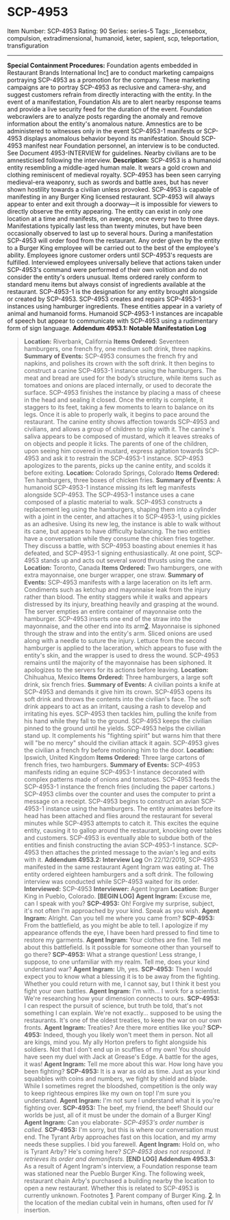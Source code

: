 # SCP-4953
Item Number: SCP-4953
Rating: 90
Series: series-5
Tags: _licensebox, compulsion, extradimensional, humanoid, keter, sapient, scp, teleportation, transfiguration

---

**Special Containment Procedures:** Foundation agents embedded in Restaurant Brands International Inc[1](javascript:;) are to conduct marketing campaigns portraying SCP-4953 as a promotion for the company. These marketing campaigns are to portray SCP-4953 as reclusive and camera-shy, and suggest customers refrain from directly interacting with the entity.
In the event of a manifestation, Foundation AIs are to alert nearby response teams and provide a live security feed for the duration of the event. Foundation webcrawlers are to analyze posts regarding the anomaly and remove information about the entity's anomalous nature. Amnestics are to be administered to witnesses only in the event SCP-4953-1 manifests or SCP-4953 displays anomalous behavior beyond its manifestation.
Should SCP-4953 manifest near Foundation personnel, an interview is to be conducted. See Document 4953-INTERVIEW for guidelines. Nearby civilians are to be amnesticised following the interview.
**Description:** SCP-4953 is a humanoid entity resembling a middle-aged human male. It wears a gold crown and clothing reminiscent of medieval royalty. SCP-4953 has been seen carrying medieval-era weaponry, such as swords and battle axes, but has never shown hostility towards a civilian unless provoked.
SCP-4953 is capable of manifesting in any Burger King licensed restaurant. SCP-4953 will always appear to enter and exit through a doorway—it is impossible for viewers to directly observe the entity appearing. The entity can exist in only one location at a time and manifests, on average, once every two to three days. Manifestations typically last less than twenty minutes, but have been occasionally observed to last up to several hours.
During a manifestation SCP-4953 will order food from the restaurant. Any order given by the entity to a Burger King employee will be carried out to the best of the employee's ability. Employees ignore customer orders until SCP-4953's requests are fulfilled. Interviewed employees universally believe that actions taken under SCP-4953's command were performed of their own volition and do not consider the entity's orders unusual. Items ordered rarely conform to standard menu items but always consist of ingredients available at the restaurant.
SCP-4953-1 is the designation for any entity brought alongside or created by SCP-4953. SCP-4953 creates and repairs SCP-4953-1 instances using hamburger ingredients. These entities appear in a variety of animal and humanoid forms. Humanoid SCP-4953-1 instances are incapable of speech but appear to communicate with SCP-4953 using a rudimentary form of sign language.
**Addendum 4953.1: Notable Manifestation Log**
> **Location:** Riverbank, California
> **Items Ordered:** Seventeen hamburgers, one french fry, one medium soft drink, three napkins.
> **Summary of Events:** SCP-4953 consumes the french fry and napkins, and polishes its crown with the soft drink. It then begins to construct a canine SCP-4953-1 instance using the hamburgers. The meat and bread are used for the body’s structure, while items such as tomatoes and onions are placed internally, or used to decorate the surface. SCP-4953 finishes the instance by placing a mass of cheese in the head and sealing it closed. Once the entity is complete, it staggers to its feet, taking a few moments to learn to balance on its legs. Once it is able to properly walk, it begins to pace around the restaurant.
> The canine entity shows affection towards SCP-4953 and civilians, and allows a group of children to play with it. The canine's saliva appears to be composed of mustard, which it leaves streaks of on objects and people it licks. The parents of one of the children, upon seeing him covered in mustard, express agitation towards SCP-4953 and ask it to restrain the SCP-4953-1 instance. SCP-4953 apologizes to the parents, picks up the canine entity, and scolds it before exiting.
> **Location:** Colorado Springs, Colorado
> **Items Ordered:** Ten hamburgers, three boxes of chicken fries.
> **Summary of Events:** A humanoid SCP-4953-1 instance missing its left leg manifests alongside SCP-4953. The SCP-4953-1 instance uses a cane composed of a plastic material to walk. SCP-4953 constructs a replacement leg using the hamburgers, shaping them into a cylinder with a joint in the center, and attaches it to SCP-4953-1, using pickles as an adhesive. Using its new leg, the instance is able to walk without its cane, but appears to have difficulty balancing.
> The two entities have a conversation while they consume the chicken fries together. They discuss a battle, with SCP-4953 boasting about enemies it has defeated, and SCP-4953-1 signing enthusiastically. At one point, SCP-4953 stands up and acts out several sword thrusts using the cane.
> **Location:** Toronto, Canada
> **Items Ordered:** Two hamburgers, one with extra mayonnaise, one burger wrapper, one straw.
> **Summary of Events:** SCP-4953 manifests with a large laceration on its left arm. Condiments such as ketchup and mayonnaise leak from the injury rather than blood. The entity staggers while it walks and appears distressed by its injury, breathing heavily and grasping at the wound.
> The server empties an entire container of mayonnaise onto the hamburger. SCP-4953 inserts one end of the straw into the mayonnaise, and the other end into its arm[2](javascript:;). Mayonnaise is siphoned through the straw and into the entity's arm.
> Sliced onions are used along with a needle to suture the injury. Lettuce from the second hamburger is applied to the laceration, which appears to fuse with the entity's skin, and the wrapper is used to dress the wound.
> SCP-4953 remains until the majority of the mayonnaise has been siphoned. It apologizes to the servers for its actions before leaving.
> **Location:** Chihuahua, Mexico
> **Items Ordered:** Three hamburgers, a large soft drink, six french fries.
> **Summary of Events:** A civilian points a knife at SCP-4953 and demands it give him its crown. SCP-4953 opens its soft drink and throws the contents into the civilian's face. The soft drink appears to act as an irritant, causing a rash to develop and irritating his eyes. SCP-4953 then tackles him, pulling the knife from his hand while they fall to the ground. SCP-4953 keeps the civilian pinned to the ground until he yields.
> SCP-4953 helps the civilian stand up. It complements his "fighting spirit" but warns him that there will "be no mercy" should the civilian attack it again. SCP-4953 gives the civilian a french fry before motioning him to the door.
> **Location:** Ipswich, United Kingdom
> **Items Ordered:** Three large cartons of french fries, two hamburgers.
> **Summary of Events:** SCP-4953 manifests riding an equine SCP-4953-1 instance decorated with complex patterns made of onions and tomatoes. SCP-4953 feeds the SCP-4953-1 instance the french fries (including the paper cartons.) SCP-4953 climbs over the counter and uses the computer to print a message on a receipt.
> SCP-4953 begins to construct an avian SCP-4953-1 instance using the hamburgers. The entity animates before its head has been attached and flies around the restaurant for several minutes while SCP-4953 attempts to catch it. This excites the equine entity, causing it to gallop around the restaurant, knocking over tables and customers. SCP-4953 is eventually able to subdue both of the entities and finish constructing the avian SCP-4953-1 instance.
> SCP-4953 then attaches the printed message to the avian's leg and exits with it.
**Addendum 4953.2: Interview Log**
On 22/12/2019, SCP-4953 manifested in the same restaurant Agent Ingram was eating at. The entity ordered eighteen hamburgers and a soft drink. The following interview was conducted while SCP-4953 waited for its order.
> **Interviewed:** SCP-4953
> **Interviewer:** Agent Ingram
> **Location:** Burger King in Pueblo, Colorado.
> **[BEGIN LOG]**
> **Agent Ingram:** Excuse me, can I speak with you?
> **SCP-4953:** Oh! Forgive my surprise, subject, it's not often I'm approached by your kind. Speak as you wish.
> **Agent Ingram:** Alright. Can you tell me where you came from?
> **SCP-4953:** From the battlefield, as you might be able to tell. I apologize if my appearance offends the eye, I have been hard pressed to find time to restore my garments.
> **Agent Ingram:** Your clothes are fine. Tell me about this battlefield. Is it possible for someone other than yourself to go there?
> **SCP-4953:** What a strange question! Less strange, I suppose, to one unfamiliar with my realm. Tell me, does your kind understand war?
> **Agent Ingram:** Uh, yes.
> **SCP-4953:** Then I would expect you to know what a blessing it is to be away from the fighting. Whether you could return with me, I cannot say, but I think it best you fight your own battles.
> **Agent Ingram:** I'm with… I work for a scientist. We're researching how your dimension connects to ours.
> **SCP-4953:** I can respect the pursuit of science, but truth be told, that's not something I can explain. We're not exactly… supposed to be using the restaurants. It's one of the oldest treaties, to keep the war on our own fronts.
> **Agent Ingram:** Treaties? Are there more entities like you?
> **SCP-4953:** Indeed, though you likely won't meet them in person. Not all are kings, mind you. My ally Horton prefers to fight alongside his soldiers. Not that I don't end up in scuffles of my own! You should have seen my duel with Jack at Grease's Edge. A battle for the ages, it was!
> **Agent Ingram:** Tell me more about this war. How long have you been fighting?
> **SCP-4953:** It is a war as old as time. Just as your kind squabbles with coins and numbers, we fight by shield and blade. While I sometimes regret the bloodshed, competition is the only way to keep righteous empires like my own on top! I'm sure you understand.
> **Agent Ingram:** I'm not sure I understand what it is you're fighting over.
> **SCP-4953:** The beef, my friend, the beef! Should our worlds be just, all of it must be under the domain of a Burger King!
> **Agent Ingram:** Can you elaborate-
> _SCP-4953's order number is called._
> **SCP-4953:** I'm sorry, but this is where our conversation must end. The Tyrant Arby approaches fast on this location, and my army needs these supplies. I bid you farewell.
> **Agent Ingram:** Hold on, who is Tyrant Arby? He's coming here?
> _SCP-4953 does not respond. It retrieves its order and demanifests._
> **[END LOG]**
**Addendum 4953.3:** As a result of Agent Ingram's interview, a Foundation response team was stationed near the Pueblo Burger King. The following week, restaurant chain Arby's purchased a building nearby the location to open a new restaurant. Whether this is related to SCP-4953 is currently unknown.
Footnotes
[1](javascript:;). Parent company of Burger King.
[2](javascript:;). In the location of the median cubital vein in humans, often used for IV insertion.